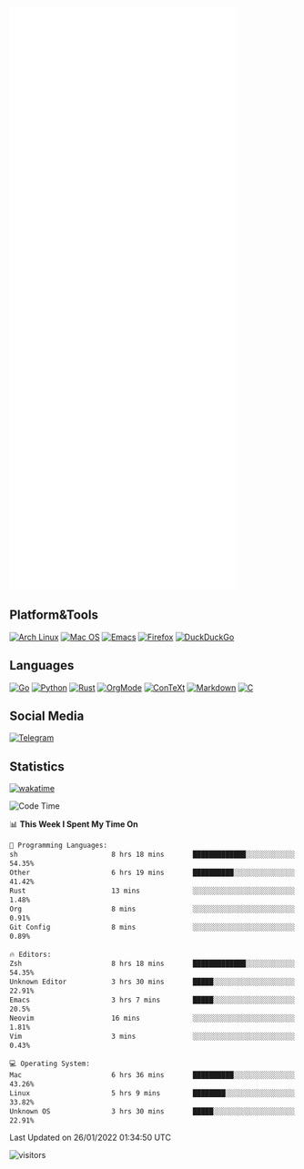 ![Metrics](https://github.com/SteamedFish/SteamedFish/blob/master/github-metrics.svg)

## Platform&Tools

[![Arch Linux](https://img.shields.io/badge/ArchLinux-1793D1?logo=arch-linux&logoColor=fff&style=flat-square)](https://archlinux.org/)
[![Mac OS](https://img.shields.io/badge/MacOS-000000?style=flat-square&logo=macos&logoColor=F0F0F0)](https://www.apple.com/macos/)
[![Emacs](https://img.shields.io/badge/Emacs-%237F5AB6.svg?&style=flat-square&logo=gnu-emacs&logoColor=white)](https://www.gnu.org/software/emacs/)
[![Firefox](https://img.shields.io/badge/Firefox-FF7139?style=flat-square&logo=Firefox-Browser&logoColor=white)](https://firefox.com/)
[![DuckDuckGo](https://img.shields.io/badge/DuckDuckGo-DE5833?style=flat-square&logo=DuckDuckGo&logoColor=white)](https://duckduckgo.com/)

## Languages

[![Go](https://img.shields.io/badge/Golang-%2300ADD8.svg?style=flat-square&logo=go&logoColor=white)](https://golang.org/)
[![Python](https://img.shields.io/badge/Python-3670A0?style=flat-square&logo=python&logoColor=ffdd54)](https://www.python.org/)
[![Rust](https://img.shields.io/badge/Rust-%23000000.svg?style=flat-square&logo=rust&logoColor=white)](https://www.rust-lang.org/)
[![OrgMode](https://img.shields.io/badge/OrgMode-%23000000.svg?style=flat-square&logo=org&logoColor=white)](https://orgmode.org/)
[![ConTeXt](https://img.shields.io/badge/ConTeXt-%23008080.svg?style=flat-square&logo=latex&logoColor=white)](https://contextgarden.net/)
[![Markdown](https://img.shields.io/badge/MarkDown-%23000000.svg?style=flat-square&logo=markdown&logoColor=white)](https://daringfireball.net/projects/markdown/)
[![C](https://img.shields.io/badge/C-%2300599C.svg?style=flat-square&logo=c&logoColor=white)](https://www.iso.org/standard/74528.html)

## Social Media

[![Telegram](https://img.shields.io/badge/SteamedFish-2CA5E0?style=social&logo=telegram&logoColor=white)](https://t.me/SteamedFish)

## Statistics
[![wakatime](https://wakatime.com/badge/user/168280d6-fcf2-4b4f-ad3a-dc4612f35b38.svg)](https://wakatime.com/@168280d6-fcf2-4b4f-ad3a-dc4612f35b38)

<!--START_SECTION:waka-->
![Code Time](http://img.shields.io/badge/Code%20Time-1%2C577%20hrs%2034%20mins-blue)

📊 **This Week I Spent My Time On** 

```text
💬 Programming Languages: 
sh                       8 hrs 18 mins       █████████████░░░░░░░░░░░░   54.35% 
Other                    6 hrs 19 mins       ██████████░░░░░░░░░░░░░░░   41.42% 
Rust                     13 mins             ░░░░░░░░░░░░░░░░░░░░░░░░░   1.48% 
Org                      8 mins              ░░░░░░░░░░░░░░░░░░░░░░░░░   0.91% 
Git Config               8 mins              ░░░░░░░░░░░░░░░░░░░░░░░░░   0.89%

🔥 Editors: 
Zsh                      8 hrs 18 mins       █████████████░░░░░░░░░░░░   54.35% 
Unknown Editor           3 hrs 30 mins       █████░░░░░░░░░░░░░░░░░░░░   22.91% 
Emacs                    3 hrs 7 mins        █████░░░░░░░░░░░░░░░░░░░░   20.5% 
Neovim                   16 mins             ░░░░░░░░░░░░░░░░░░░░░░░░░   1.81% 
Vim                      3 mins              ░░░░░░░░░░░░░░░░░░░░░░░░░   0.43%

💻 Operating System: 
Mac                      6 hrs 36 mins       ██████████░░░░░░░░░░░░░░░   43.26% 
Linux                    5 hrs 9 mins        ████████░░░░░░░░░░░░░░░░░   33.82% 
Unknown OS               3 hrs 30 mins       █████░░░░░░░░░░░░░░░░░░░░   22.91%

```


 Last Updated on 26/01/2022 01:34:50 UTC
<!--END_SECTION:waka-->

![visitors](https://visitor-badge.laobi.icu/badge?page_id=SteamedFish.SteamedFish)
